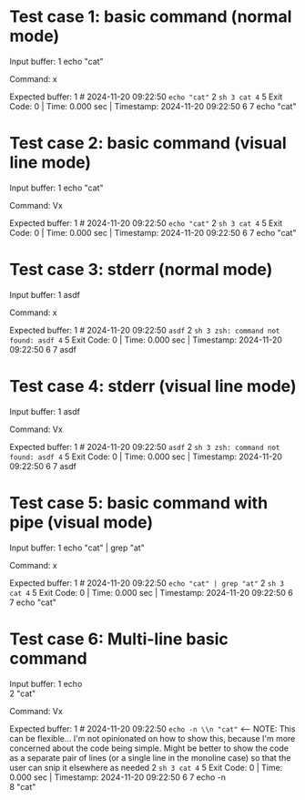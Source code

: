 # Test case 1: basic command (normal mode)
Input buffer:
1 echo "cat"

Command: <leader>x

Expected buffer:
1 # 2024-11-20 09:22:50 `echo "cat"`
2 ``` sh
3 cat
4 ```
5 Exit Code: 0 | Time: 0.000 sec | Timestamp: 2024-11-20 09:22:50
6 
7 echo "cat"


# Test case 2: basic command (visual line mode)
Input buffer:
1 echo "cat"

Command: V<leader>x

Expected buffer:
1 # 2024-11-20 09:22:50 `echo "cat"`
2 ``` sh
3 cat
4 ```
5 Exit Code: 0 | Time: 0.000 sec | Timestamp: 2024-11-20 09:22:50
6 
7 echo "cat"


# Test case 3: stderr (normal mode)
Input buffer:
1 asdf

Command: <leader>x

Expected buffer:
1 # 2024-11-20 09:22:50 `asdf`
2 ``` sh
3 zsh: command not found: asdf
4 ```
5 Exit Code: 0 | Time: 0.000 sec | Timestamp: 2024-11-20 09:22:50
6 
7 asdf


# Test case 4: stderr (visual line mode)
Input buffer:
1 asdf

Command: V<leader>x

Expected buffer:
1 # 2024-11-20 09:22:50 `asdf`
2 ``` sh
3 zsh: command not found: asdf
4 ```
5 Exit Code: 0 | Time: 0.000 sec | Timestamp: 2024-11-20 09:22:50
6 
7 asdf


# Test case 5: basic command with pipe (visual mode)
Input buffer:
1 echo "cat" | grep "at"

Command: <leader>x

Expected buffer:
1 # 2024-11-20 09:22:50 `echo "cat" | grep "at"`
2 ``` sh
3 cat
4 ```
5 Exit Code: 0 | Time: 0.000 sec | Timestamp: 2024-11-20 09:22:50
6 
7 echo "cat"


# Test case 6: Multi-line basic command
Input buffer:
1 echo \
2  "cat"

Command: V<leader>x

Expected buffer:
1 # 2024-11-20 09:22:50 `echo -n \\n "cat"` <-- NOTE: This can be flexible... I'm not opinionated on how to show this, because I'm more concerned about the code being simple. Might be better to show the code as a separate pair of lines (or a single line in the monoline case) so that the user can snip it elsewhere as needed
2 ``` sh
3 cat
4 ```
5 Exit Code: 0 | Time: 0.000 sec | Timestamp: 2024-11-20 09:22:50
6 
7 echo -n \
8  "cat"

